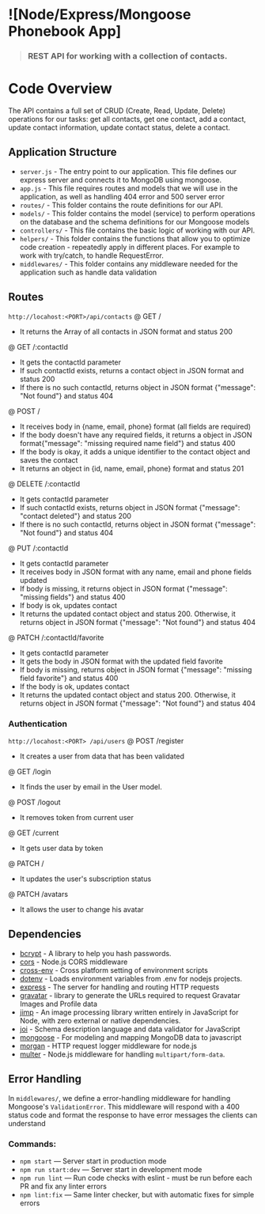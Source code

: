 # ![Node/Express/Mongoose Phonebook App]

> ### REST API for working with a collection of contacts.

# Code Overview

The API contains a full set of CRUD (Create, Read, Update, Delete) operations for our tasks: get all contacts, get one contact, add a contact, update contact information, update contact status, delete a contact.

## Application Structure

- `server.js` - The entry point to our application. This file defines our express server and connects it to MongoDB using mongoose.
- `app.js` - This file requires routes and models that we will use in the application, as well as handling 404 error and 500 server error
- `routes/` - This folder contains the route definitions for our API.
- `models/` - This folder contains the model (service) to perform operations on the database and the schema definitions for our Mongoose models
- `controllers/` - This file contains the basic logic of working with our API.
- `helpers/` - This folder contains the functions that allow you to optimize code creation - repeatedly apply in different places. For example to work with try/catch, to handle RequestError.
- `middlewares/` - This folder contains any middleware needed for the application such as handle data validation

## Routes

`http://locahost:<PORT>/api/contacts`
@ GET /

- It returns the Array of all contacts in JSON format and status 200

@ GET /:contactId

- It gets the contactId parameter
- If such contactId exists, returns a contact object in JSON format and status 200
- If there is no such contactId, returns object in JSON format {"message": "Not found"} and status 404

@ POST /

- It receives body in {name, email, phone} format (all fields are required)
- If the body doesn't have any required fields, it returns a object in JSON format{"message": "missing required name field"} and status 400
- If the body is okay, it adds a unique identifier to the contact object and saves the contact
- It returns an object in {id, name, email, phone} format and status 201

@ DELETE /:contactId

- It gets contactId parameter
- If such contactId exists, returns object in JSON format {"message": "contact deleted"} and status 200
- If there is no such contactId, returns object in JSON format {"message": "Not found"} and status 404

@ PUT /:contactId

- It gets contactId parameter
- It receives body in JSON format with any name, email and phone fields updated
- If body is missing, it returns object in JSON format {"message": "missing fields"} and status 400
- If body is ok, updates contact
- It returns the updated contact object and status 200. Otherwise, it returns object in JSON format {"message": "Not found"} and status 404

@ PATCH /:contactId/favorite

- It gets contactId parameter
- It gets the body in JSON format with the updated field favorite
- If body is missing, returns object in JSON format {"message": "missing field favorite"} and status 400
- If the body is ok, updates contact
- It returns the updated contact object and status 200. Otherwise, it returns object in JSON format {"message": "Not found"} and status 404

### Authentication

`http://locahost:<PORT> /api/users`
@ POST /register

- It creates a user from data that has been validated

@ GET /login

- It finds the user by email in the User model.

@ POST /logout

- It removes token from current user

@ GET /current

- It gets user data by token

@ PATCH /

- It updates the user's subscription status

@ PATCH /avatars

- It allows the user to change his avatar

## Dependencies

- [bcrypt](https://github.com/kelektiv/node.bcrypt.js) - A library to help you hash passwords.
- [cors](https://github.com/expressjs/cors) - Node.js CORS middleware
- [cross-env](https://github.com/kentcdodds/cross-env) - Cross platform setting of environment scripts
- [dotenv](https://github.com/motdotla/dotenv) - Loads environment variables from .env for nodejs projects.
- [express](https://github.com/expressjs/express) - The server for handling and routing HTTP requests
- [gravatar](https://github.com/emerleite/node-gravatar) - library to generate the URLs required to request Gravatar Images and Profile data
- [jimp](https://github.com/oliver-moran/jimp) - An image processing library written entirely in JavaScript for Node, with zero external or native dependencies.
- [joi](https://github.com/hapijs/joi) - Schema description language and data validator for JavaScript
- [mongoose](https://github.com/Automattic/mongoose) - For modeling and mapping MongoDB data to javascript
- [morgan](https://github.com/expressjs/morgan) - HTTP request logger middleware for node.js
- [multer](https://github.com/expressjs/multer) - Node.js middleware for handling `multipart/form-data`.

## Error Handling

In `middlewares/`, we define a error-handling middleware for handling Mongoose's `ValidationError`. This middleware will respond with a 400 status code and format the response to have error messages the clients can understand

### Commands:

- `npm start` &mdash; Server start in production mode
- `npm run start:dev` &mdash; Server start in development mode
- `npm run lint` &mdash; Run code checks with eslint - must be run before each PR and fix any linter errors
- `npm lint:fix` &mdash; Same linter checker, but with automatic fixes for simple errors
